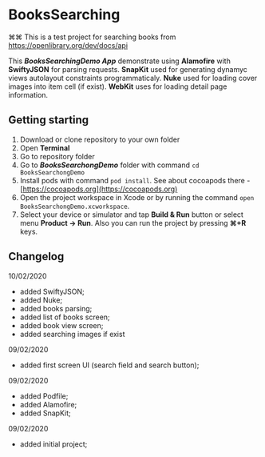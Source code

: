 BooksSearching
==============
⌘⌘
This is a test project for searching books from https://openlibrary.org/dev/docs/api

This **_BooksSearchingDemo App_** demonstrate using **Alamofire** with **SwiftyJSON** for parsing requests.
**SnapKit** used for generating dynamyc views autolayout constraints programmaticaly.
**Nuke** used for loading cover images into item cell (if exist).
**WebKit** uses for loading detail page information.


Getting starting
----------------

1. Download or clone repository to your own folder
2. Open **Terminal**
3. Go to repository folder
4. Go to **_BooksSearchongDemo_** folder with command ```cd BooksSearchongDemo```
5. Install pods with command ```pod install```. See about cocoapods there - [https://cocoapods.org](https://cocoapods.org)
6. Open the project workspace in Xcode or by running the command ```open BooksSearchongDemo.xcworkspace```.
7. Select your device or simulator and tap **Build & Run** button or select menu **Product -> Run**. Also you can run the project by pressing **⌘+R** keys.


Changelog
---------

10/02/2020 
- added SwiftyJSON;
- added Nuke;
- added books parsing;
- added list of books screen;
- added book view screen;
- added searching images if exist

09/02/2020
- added first screen UI (search field and search button);

09/02/2020

- added Podfile;
- added Alamofire;
- added SnapKit;

09/02/2020
- added initial project;